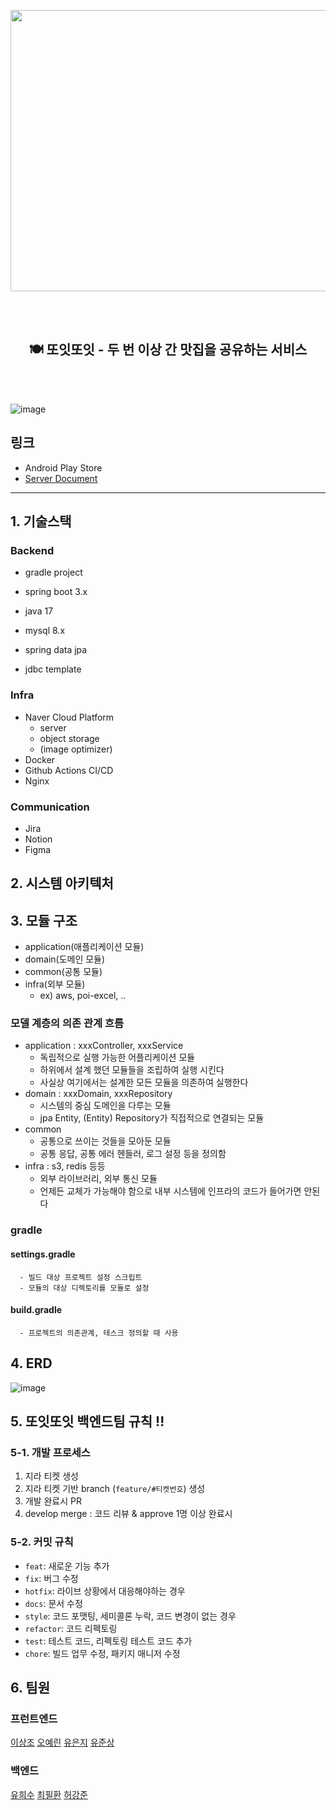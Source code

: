 <p align="center"><img src="https://github.com/depromeet/14th-team4-BE/assets/76957700/ebcea06b-cfd7-4d58-b617-8c068e1eb5a0"  width="800" height="450"/></p>

<br/><br/>

<h2 align="center">🍽️ 또잇또잇 - 두 번 이상 간 맛집을 공유하는 서비스</h2>
<br/><br/>

![image](https://github.com/depromeet/14th-team4-BE/assets/76957700/2a02b176-7557-48aa-9091-b270c37c2f8c)

## 링크

- Android Play Store
- [Server Document](https://api.ddoeat.site/docs/index.html)

----

## 1. 기술스택

### Backend

- gradle project
- spring boot 3.x
- java 17
- mysql 8.x
- spring data jpa

- jdbc template

### Infra

- Naver Cloud Platform
    - server
    - object storage
    - (image optimizer)
- Docker
- Github Actions CI/CD
- Nginx

### Communication

- Jira
- Notion
- Figma

## 2. 시스템 아키텍처

## 3. 모듈 구조

- application(애플리케이션 모듈)
- domain(도메인 모듈)
- common(공통 모듈)
- infra(외부 모듈)
    - ex) aws, poi-excel, ..

### 모델 계층의 의존 관계 흐름

- application : xxxController, xxxService
    - 독립적으로 실행 가능한 어플리케이션 모듈
    - 하위에서 설계 했던 모듈들을 조립하여 실행 시킨다
    - 사실상 여기에서는 설계한 모든 모듈을 의존하여 실행한다
- domain : xxxDomain, xxxRepository
    - 시스템의 중심 도메인을 다루는 모듈
    - jpa Entity, (Entity) Repository가 직접적으로 연결되는 모듈
- common
    - 공통으로 쓰이는 것들을 모아둔 모듈
    - 공통 응답, 공통 에러 헨들러, 로그 설정 등을 정의함
- infra : s3, redis 등등
    - 외부 라이브러리, 외부 통신 모듈
    - 언제든 교체가 가능해야 함으로 내부 시스템에 인프라의 코드가 들어가면 안된다

### gradle

#### settings.gradle

      - 빌드 대상 프로젝트 설정 스크립트
      - 모듈의 대상 디렉토리를 모듈로 설정

#### build.gradle

      - 프로젝트의 의존관계, 테스크 정의할 때 사용

## 4. ERD

![image](https://github.com/depromeet/14th-team4-BE/assets/57219160/d31749c8-05b3-485a-b587-cb43bc7e552e)

## 5. 또잇또잇 백엔드팀 규칙 !!

### 5-1. 개발 프로세스

1. 지라 티켓 생성
2. 지라 티켓 기반 branch (`feature/#티켓번호`) 생성
3. 개발 완료시 PR
4. develop merge : 코드 리뷰 & approve 1명 이상 완료시

### 5-2. 커밋 규칙

- `feat`: 새로운 기능 추가
- `fix`: 버그 수정
- `hotfix`: 라이브 상황에서 대응해야하는 경우
- `docs`: 문서 수정
- `style`: 코드 포맷팅, 세미콜론 누락, 코드 변경이 없는 경우
- `refactor`: 코드 리펙토링
- `test`: 테스트 코드, 리펙토링 테스트 코드 추가
- `chore`: 빌드 업무 수정, 패키지 매니저 수정

## 6. 팀원

### 프런트엔드

[이상조](https://github.com/sjoleee)
[오예린](https://github.com/YelynnOh)
[유은지](https://github.com/y00eunji)
[유준상](https://github.com/YOOJS1205)

### 백엔드

[유희수](https://github.com/Ryuhyis)
[최필환](https://github.com/thisishwan2)
[허강준](https://github.com/highjune)
